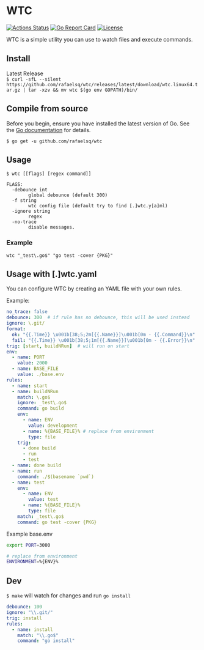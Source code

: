 # WTC

[![Actions Status](https://github.com/rafaelsq/wtc/workflows/tests/badge.svg)](https://github.com/rafaelsq/wtc/actions)
[![Go Report Card](https://goreportcard.com/badge/github.com/rafaelsq/wtc)](https://goreportcard.com/report/github.com/rafaelsq/wtc)
[![License](https://img.shields.io/badge/license-MIT-blue.svg)](https://github.com/rafaelsq/wtc/blob/master/LICENSE)

WTC is a simple utility you can use to watch files and execute commands.  

## Install

Latest Release  
`$ curl -sfL --silent https://github.com/rafaelsq/wtc/releases/latest/download/wtc.linux64.tar.gz | tar -xzv && mv wtc $(go env GOPATH)/bin/`

## Compile from source

Before you begin, ensure you have installed the latest version of Go. See the [Go documentation](https://golang.org/doc/install) for details.

`$ go get -u github.com/rafaelsq/wtc`

## Usage

```
$ wtc [[flags] [regex command]]

FLAGS:
  -debounce int
        global debounce (default 300)
  -f string
        wtc config file (default try to find [.]wtc.y[a]ml)
  -ignore string
        regex
  -no-trace
        disable messages.
```

### Example

`wtc "_test\.go$" "go test -cover {PKG}"`


## Usage with [.]wtc.yaml 

You can configure WTC by creating an YAML file with your own rules.

Example:

```yaml
no_trace: false
debounce: 300  # if rule has no debounce, this will be used instead
ignore: \.git/
format:
  ok: "{{.Time}} \u001b[38;5;2m[{{.Name}}]\u001b[0m - {{.Command}}\n"
  fail: "{{.Time}} \u001b[38;5;1m[{{.Name}}]\u001b[0m - {{.Error}}\n"
trig: [start, buildNRun]  # will run on start
env:
  - name: PORT
    value: 2000
  - name: BASE_FILE
    value: ./base.env
rules:
  - name: start
  - name: buildNRun
    match: \.go$
    ignore: _test\.go$
    command: go build
    env:
      - name: ENV
        value: development
      - name: %{BASE_FILE}% # replace from environment
        type: file
    trig: 
      - done build
      - run
      - test
  - name: done build
  - name: run
    command: ./$(basename `pwd`)
  - name: test
    env:
      - name: ENV
        value: test
      - name: %{BASE_FILE}%
        type: file
    match: _test\.go$
    command: go test -cover {PKG}
```

Example base.env

```bash
export PORT=3000

# replace from environment
ENVIRONMENT=%{ENV}%
```

## Dev

`$ make` will watch for changes and run `go install`
```yaml
debounce: 100
ignore: "\\.git/"
trig: install
rules:
  - name: install
    match: "\\.go$"
    command: "go install"
```
